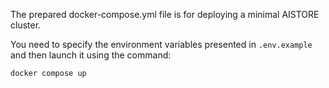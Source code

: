 
The prepared docker-compose.yml file is for deploying a minimal AISTORE cluster. 

You need to specify the environment variables presented in `.env.example` and then launch it using the command:
```
docker compose up
```
